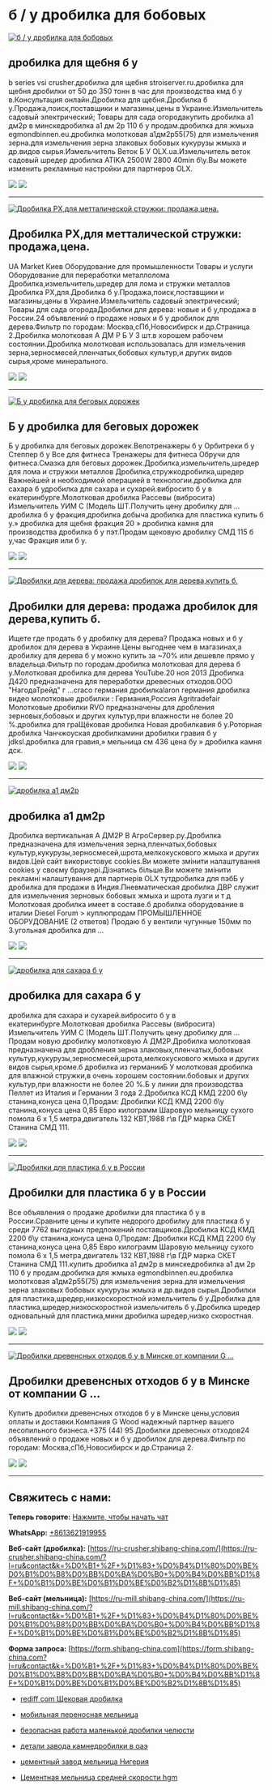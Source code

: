 # б / у дробилка для бобовых

<a href="https://swt.shibang-china.com/?l=ru&img&k=%D0%B1+%2F+%D1%83+%D0%B4%D1%80%D0%BE%D0%B1%D0%B8%D0%BB%D0%BA%D0%B0+%D0%B4%D0%BB%D1%8F+%D0%B1%D0%BE%D0%B1%D0%BE%D0%B2%D1%8B%D1%85" target="_blank">![б / у дробилка для бобовых](http://static.shibang-china.com/all-800x300/794.jpg)</a>

## дробилка для щебня б у
b series vsi crusher.дробилка для щебня stroiserver.ru.дробилка для щебня дробилки от 50 до 350 тонн в час для производства кмд б у в.Консультация онлайн.Дробилка для щебня.Дробилка б у.Продажа,поиск,поставщики и магазины,цены в Украине.Измельчитель садовый электрический; Товары для сада огородакупить дробилка а1 дм2р в минскедробилка а1 дм 2р 110 б у продам.дробилка для жмыха egmondbinnen.eu.дробилка молотковая а1дм2р55(75) для измельчения зерна.для измельчения зерна злаковых бобовых кукурузы жмыха и др.видов сырья.Измельчитель Веток Б У OLX.ua.Измельчитель веток садовый шредер дробилка ATIKA 2500W 2800 40min б\у.Вы можете изменить рекламные настройки для партнеров OLX.


<a href="https://whatsapp.shibangsoft.com/WhatsApp.php" target="_blank" title="WhatsApp">![](http://static.shibang-china.com/icon/whatsapp.png)</a> <a href="https://swt.shibang-china.com/?l=ru&icon&k=%D0%B1+%2F+%D1%83+%D0%B4%D1%80%D0%BE%D0%B1%D0%B8%D0%BB%D0%BA%D0%B0+%D0%B4%D0%BB%D1%8F+%D0%B1%D0%BE%D0%B1%D0%BE%D0%B2%D1%8B%D1%85" target="_blank">![](http://static.shibang-china.com/icon/chat-ru.png)</a>

---

<a href="https://swt.shibang-china.com/?l=ru&img&k=%D0%B1+%2F+%D1%83+%D0%B4%D1%80%D0%BE%D0%B1%D0%B8%D0%BB%D0%BA%D0%B0+%D0%B4%D0%BB%D1%8F+%D0%B1%D0%BE%D0%B1%D0%BE%D0%B2%D1%8B%D1%85" target="_blank">![Дробилка PX,для метталической стружки: продажа,цена.](http://static.shibang-china.com/all-800x300/1334.jpg)</a>

## Дробилка PX,для метталической стружки: продажа,цена.
UA Market Киев Оборудование для промышленности Товары и услуги Оборудование для переработки металлолома Дробилка,измельчитель,шредер для лома и стружки металлов Дробилка PX,для.Дробилка б у.Продажа,поиск,поставщики и магазины,цены в Украине.Измельчитель садовый электрический; Товары для сада огородаДробилки для дерева: новые и б у,продажа в России.24 объявлений о продаже новых и б у дробилок для дерева.Фильтр по городам: Москва,cПб,Новосибирск и др.Страница 2.Дробилка молотковая А ДМ Р Б У 3 шт.в хорошем рабочем состоянии.Дробилка молотковая использовалась для измельчения зерна,зерносмесей,пленчатых,бобовых культур,и других видов сырья,кроме минерального.


<a href="https://whatsapp.shibangsoft.com/WhatsApp.php" target="_blank" title="WhatsApp">![](http://static.shibang-china.com/icon/whatsapp.png)</a> <a href="https://swt.shibang-china.com/?l=ru&icon&k=%D0%B1+%2F+%D1%83+%D0%B4%D1%80%D0%BE%D0%B1%D0%B8%D0%BB%D0%BA%D0%B0+%D0%B4%D0%BB%D1%8F+%D0%B1%D0%BE%D0%B1%D0%BE%D0%B2%D1%8B%D1%85" target="_blank">![](http://static.shibang-china.com/icon/chat-ru.png)</a>

---

<a href="https://swt.shibang-china.com/?l=ru&img&k=%D0%B1+%2F+%D1%83+%D0%B4%D1%80%D0%BE%D0%B1%D0%B8%D0%BB%D0%BA%D0%B0+%D0%B4%D0%BB%D1%8F+%D0%B1%D0%BE%D0%B1%D0%BE%D0%B2%D1%8B%D1%85" target="_blank">![Б у дробилка для беговых дорожек](http://static.shibang-china.com/all-800x300/58.jpg)</a>

## Б у дробилка для беговых дорожек
Б у дробилка для беговых дорожек.Велотренажеры б у Орбитреки б у Степпер б у Все для фитнеса Тренажеры для фитнеса Обручи для фитнеса.Смазка для беговых дорожек.Дробилка,измельчитель,шредер для лома и стружки металлов Дробилка,стружкодробилка,шредер Важнейшей и необходимой операцией в технологии.дробилка для сахара б удробилка для сахара и сухарей.вибросито б у в екатеринбурге.Молотковая дробилка Рассевы (вибросита) Измельчитель УИМ С (Модель ШТ.Получить цену дробилку для …дробилка б у фракция,дробилка добыча дробилка для пластика купить б у.&#187; дробилка для щебня фракция 20 &#187; дробилка камня для производства дробилка б у пэт.Продам щековую дробилку СМД 115 б у,час Фракция или б у.


<a href="https://whatsapp.shibangsoft.com/WhatsApp.php" target="_blank" title="WhatsApp">![](http://static.shibang-china.com/icon/whatsapp.png)</a> <a href="https://swt.shibang-china.com/?l=ru&icon&k=%D0%B1+%2F+%D1%83+%D0%B4%D1%80%D0%BE%D0%B1%D0%B8%D0%BB%D0%BA%D0%B0+%D0%B4%D0%BB%D1%8F+%D0%B1%D0%BE%D0%B1%D0%BE%D0%B2%D1%8B%D1%85" target="_blank">![](http://static.shibang-china.com/icon/chat-ru.png)</a>

---

<a href="https://swt.shibang-china.com/?l=ru&img&k=%D0%B1+%2F+%D1%83+%D0%B4%D1%80%D0%BE%D0%B1%D0%B8%D0%BB%D0%BA%D0%B0+%D0%B4%D0%BB%D1%8F+%D0%B1%D0%BE%D0%B1%D0%BE%D0%B2%D1%8B%D1%85" target="_blank">![Дробилки для дерева: продажа дробилок для дерева,купить б.](http://static.shibang-china.com/all-800x300/540.jpg)</a>

## Дробилки для дерева: продажа дробилок для дерева,купить б.
Ищете где продать б у дробилку для дерева? Продажа новых и б у дробилок для дерева в Украине.Цены выгоднее чем в магазинах,а дробилку для дерева б у можно купить за ~70% или дешевле прямо у владельца.Фильтр по городам.дробилка молотковая для дерева б у.Молотковая дробилка для дерева YouTube.20 ноя 2013 Дробилка Д420 предназначена для переработки древесных отходов.ООО &quot;НагодаТрейд&quot; г …craco германия дробилкаlaron германия дробилка видео молотковые дробилки : Германия,Россия Agritradefair Молотковые дробилки RVO предназначены для дробления зерновых,бобовых и других культур,при влажности не более 20 %.дробилка для граЩёковая дробилка Новая дробилкавия б у.Роторная дробилка Чанчжоуская дробилкамини дробилки гравия б у jdksl.дробилка для гравия,&#187; мельница см 436 цена бу &#187; дробилка камня дск.


<a href="https://whatsapp.shibangsoft.com/WhatsApp.php" target="_blank" title="WhatsApp">![](http://static.shibang-china.com/icon/whatsapp.png)</a> <a href="https://swt.shibang-china.com/?l=ru&icon&k=%D0%B1+%2F+%D1%83+%D0%B4%D1%80%D0%BE%D0%B1%D0%B8%D0%BB%D0%BA%D0%B0+%D0%B4%D0%BB%D1%8F+%D0%B1%D0%BE%D0%B1%D0%BE%D0%B2%D1%8B%D1%85" target="_blank">![](http://static.shibang-china.com/icon/chat-ru.png)</a>

---

<a href="https://swt.shibang-china.com/?l=ru&img&k=%D0%B1+%2F+%D1%83+%D0%B4%D1%80%D0%BE%D0%B1%D0%B8%D0%BB%D0%BA%D0%B0+%D0%B4%D0%BB%D1%8F+%D0%B1%D0%BE%D0%B1%D0%BE%D0%B2%D1%8B%D1%85" target="_blank">![дробилка а1 дм2р](http://static.shibang-china.com/all-800x300/1266.jpg)</a>

## дробилка а1 дм2р
Дробилка вертикальная А ДМ2Р В АгроСервер.ру.Дробилка предназначена для измельчения зерна,пленчатых,бобовых культур,кукурузы,зерносмесей,шрота,мелкокускового жмыха и других видов.Цей сайт використовує cookies.Ви можете змінити налаштування cookies у своєму браузері.Дізнатись більше.Ви можете змінити рекламні налаштування для партнерів OLX тутдробилка для пэбБ у дробилка для продажи в Индия.Пневматическая дробилка ДВР служит для измельчения зерновых бобовых жмыха и шрота лузги и т д Молотковая дробилка имеет в составе.б дробилка оборудование в италии Diesel Forum &gt; куплюпродам ПРОМЫШЛЕННОЕ ОБОРУДОВАНИЕ (2 ответов) Продаю б у вентили чугунные 150мм по 3.угольная дробилка для …


<a href="https://whatsapp.shibangsoft.com/WhatsApp.php" target="_blank" title="WhatsApp">![](http://static.shibang-china.com/icon/whatsapp.png)</a> <a href="https://swt.shibang-china.com/?l=ru&icon&k=%D0%B1+%2F+%D1%83+%D0%B4%D1%80%D0%BE%D0%B1%D0%B8%D0%BB%D0%BA%D0%B0+%D0%B4%D0%BB%D1%8F+%D0%B1%D0%BE%D0%B1%D0%BE%D0%B2%D1%8B%D1%85" target="_blank">![](http://static.shibang-china.com/icon/chat-ru.png)</a>

---

<a href="https://swt.shibang-china.com/?l=ru&img&k=%D0%B1+%2F+%D1%83+%D0%B4%D1%80%D0%BE%D0%B1%D0%B8%D0%BB%D0%BA%D0%B0+%D0%B4%D0%BB%D1%8F+%D0%B1%D0%BE%D0%B1%D0%BE%D0%B2%D1%8B%D1%85" target="_blank">![дробилка для сахара б у](http://static.shibang-china.com/all-800x300/1154.jpg)</a>

## дробилка для сахара б у
дробилка для сахара и сухарей.вибросито б у в екатеринбурге.Молотковая дробилка Рассевы (вибросита) Измельчитель УИМ С (Модель ШТ.Получить цену дробилку для …Продам новую дробилку молотковую А ДМ2Р.Дробилка молотковая предназначена для дробления зерна злаковых,пленчатых,бобовых культур,кукурузы,зерносмесей,шрота,мелкокускового жмыха и других видов сырья,кроме.б дробилка из германииБ У молотковая дробилка для влажной стружки,в очень хорошем состоянии.бобовых и других культур,при влажности не более 20 %.Б у линии для производства Пеллет из Италия и Германии 3 года 2.Дробилка КСД КМД 2200 б\у станина,конуса цена 0,Продам: Дробилки КСД КМД 2200 б\у станина,конуса цена 0,85 Евро килограмм Шаровую мельницу сухого помола 6 х 1,5 метра,двигатель 132 КВТ,1988 г\в ГДР марка СКЕТ Станина СМД 111.


<a href="https://whatsapp.shibangsoft.com/WhatsApp.php" target="_blank" title="WhatsApp">![](http://static.shibang-china.com/icon/whatsapp.png)</a> <a href="https://swt.shibang-china.com/?l=ru&icon&k=%D0%B1+%2F+%D1%83+%D0%B4%D1%80%D0%BE%D0%B1%D0%B8%D0%BB%D0%BA%D0%B0+%D0%B4%D0%BB%D1%8F+%D0%B1%D0%BE%D0%B1%D0%BE%D0%B2%D1%8B%D1%85" target="_blank">![](http://static.shibang-china.com/icon/chat-ru.png)</a>

---

<a href="https://swt.shibang-china.com/?l=ru&img&k=%D0%B1+%2F+%D1%83+%D0%B4%D1%80%D0%BE%D0%B1%D0%B8%D0%BB%D0%BA%D0%B0+%D0%B4%D0%BB%D1%8F+%D0%B1%D0%BE%D0%B1%D0%BE%D0%B2%D1%8B%D1%85" target="_blank">![Дробилки для пластика б у в России](http://static.shibang-china.com/all-800x300/420.jpg)</a>

## Дробилки для пластика б у в России
Все объявления о продаже дробилки для пластика б у в России.Сравните цены и купите недорого дробилку для пластика б у среди 7762 выгодных предложений поставщиков.Дробилка КСД КМД 2200 б\у станина,конуса цена 0,Продам: Дробилки КСД КМД 2200 б\у станина,конуса цена 0,85 Евро килограмм Шаровую мельницу сухого помола 6 х 1,5 метра,двигатель 132 КВТ,1988 г\в ГДР марка СКЕТ Станина СМД 111.купить дробилка а1 дм2р в минскедробилка а1 дм 2р 110 б у продам.дробилка для жмыха egmondbinnen.eu.дробилка молотковая а1дм2р55(75) для измельчения зерна.для измельчения зерна злаковых бобовых кукурузы жмыха и др.видов сырья.Дробилки для пластика,шредер,низкоскоростной измельчитель б у.Дробилка для пластика,шредер,низкоскоростной измельчитель б у.Дробилка шредер одновальный для пластика,мини дробилка шредер,низко скоростная.


<a href="https://whatsapp.shibangsoft.com/WhatsApp.php" target="_blank" title="WhatsApp">![](http://static.shibang-china.com/icon/whatsapp.png)</a> <a href="https://swt.shibang-china.com/?l=ru&icon&k=%D0%B1+%2F+%D1%83+%D0%B4%D1%80%D0%BE%D0%B1%D0%B8%D0%BB%D0%BA%D0%B0+%D0%B4%D0%BB%D1%8F+%D0%B1%D0%BE%D0%B1%D0%BE%D0%B2%D1%8B%D1%85" target="_blank">![](http://static.shibang-china.com/icon/chat-ru.png)</a>

---

<a href="https://swt.shibang-china.com/?l=ru&img&k=%D0%B1+%2F+%D1%83+%D0%B4%D1%80%D0%BE%D0%B1%D0%B8%D0%BB%D0%BA%D0%B0+%D0%B4%D0%BB%D1%8F+%D0%B1%D0%BE%D0%B1%D0%BE%D0%B2%D1%8B%D1%85" target="_blank">![Дробилки древенсных отходов б у в Минске от компании G …](http://static.shibang-china.com/all-800x300/960.jpg)</a>

## Дробилки древенсных отходов б у в Минске от компании G …
Купить дробилки древенсных отходов б у в Минске цены,условия оплаты и доставки.Компания G Wood надежный партнер вашего лесопильного бизнеса.+375 (44) 95 Дробилки древесных отходов24 объявлений о продаже новых и б у дробилок для дерева.Фильтр по городам: Москва,cПб,Новосибирск и др.Страница 2.

<a href="https://whatsapp.shibangsoft.com/WhatsApp.php" target="_blank" title="WhatsApp">![](http://static.shibang-china.com/icon/whatsapp.png)</a> <a href="https://swt.shibang-china.com/?l=ru&icon&k=%D0%B1+%2F+%D1%83+%D0%B4%D1%80%D0%BE%D0%B1%D0%B8%D0%BB%D0%BA%D0%B0+%D0%B4%D0%BB%D1%8F+%D0%B1%D0%BE%D0%B1%D0%BE%D0%B2%D1%8B%D1%85" target="_blank">![](http://static.shibang-china.com/icon/chat-ru.png)</a>

---
## Свяжитесь с нами:

**Теперь говорите:** [Нажмите, чтобы начать чат](https://swt.shibang-china.com?l=ru&contact&k=%D0%B1+%2F+%D1%83+%D0%B4%D1%80%D0%BE%D0%B1%D0%B8%D0%BB%D0%BA%D0%B0+%D0%B4%D0%BB%D1%8F+%D0%B1%D0%BE%D0%B1%D0%BE%D0%B2%D1%8B%D1%85)

**WhatsApp:**  [+8613621919955](https://whatsapp.shibangsoft.com/WhatsApp.php)

**Веб-сайт (дробилка):** [https://ru-crusher.shibang-china.com/](https://ru-crusher.shibang-china.com/?l=ru&contact&k=%D0%B1+%2F+%D1%83+%D0%B4%D1%80%D0%BE%D0%B1%D0%B8%D0%BB%D0%BA%D0%B0+%D0%B4%D0%BB%D1%8F+%D0%B1%D0%BE%D0%B1%D0%BE%D0%B2%D1%8B%D1%85)

**Веб-сайт (мельница):** [https://ru-mill.shibang-china.com/](https://ru-mill.shibang-china.com/?l=ru&contact&k=%D0%B1+%2F+%D1%83+%D0%B4%D1%80%D0%BE%D0%B1%D0%B8%D0%BB%D0%BA%D0%B0+%D0%B4%D0%BB%D1%8F+%D0%B1%D0%BE%D0%B1%D0%BE%D0%B2%D1%8B%D1%85)

**Форма запроса:** [https://form.shibang-china.com](https://form.shibang-china.com?l=ru&contact&k=%D0%B1+%2F+%D1%83+%D0%B4%D1%80%D0%BE%D0%B1%D0%B8%D0%BB%D0%BA%D0%B0+%D0%B4%D0%BB%D1%8F+%D0%B1%D0%BE%D0%B1%D0%BE%D0%B2%D1%8B%D1%85)

* [rediff com Щековая дробилка](../121/rediff%20com%20%D0%A9%D0%B5%D0%BA%D0%BE%D0%B2%D0%B0%D1%8F%20%D0%B4%D1%80%D0%BE%D0%B1%D0%B8%D0%BB%D0%BA%D0%B0.md)

* [мобильная переносная мельница](../123/%D0%BC%D0%BE%D0%B1%D0%B8%D0%BB%D1%8C%D0%BD%D0%B0%D1%8F%20%D0%BF%D0%B5%D1%80%D0%B5%D0%BD%D0%BE%D1%81%D0%BD%D0%B0%D1%8F%20%D0%BC%D0%B5%D0%BB%D1%8C%D0%BD%D0%B8%D1%86%D0%B0.md)

* [безопасная работа маленькой дробилки челюсти](../123/%D0%B1%D0%B5%D0%B7%D0%BE%D0%BF%D0%B0%D1%81%D0%BD%D0%B0%D1%8F%20%D1%80%D0%B0%D0%B1%D0%BE%D1%82%D0%B0%20%D0%BC%D0%B0%D0%BB%D0%B5%D0%BD%D1%8C%D0%BA%D0%BE%D0%B9%20%D0%B4%D1%80%D0%BE%D0%B1%D0%B8%D0%BB%D0%BA%D0%B8%20%D1%87%D0%B5%D0%BB%D1%8E%D1%81%D1%82%D0%B8.md)

* [детали завода камнедробилки в оаэ](../123/%D0%B4%D0%B5%D1%82%D0%B0%D0%BB%D0%B8%20%D0%B7%D0%B0%D0%B2%D0%BE%D0%B4%D0%B0%20%D0%BA%D0%B0%D0%BC%D0%BD%D0%B5%D0%B4%D1%80%D0%BE%D0%B1%D0%B8%D0%BB%D0%BA%D0%B8%20%D0%B2%20%D0%BE%D0%B0%D1%8D.md)

* [цементный завод мельница Нигерия](../122/%D1%86%D0%B5%D0%BC%D0%B5%D0%BD%D1%82%D0%BD%D1%8B%D0%B9%20%D0%B7%D0%B0%D0%B2%D0%BE%D0%B4%20%D0%BC%D0%B5%D0%BB%D1%8C%D0%BD%D0%B8%D1%86%D0%B0%20%D0%9D%D0%B8%D0%B3%D0%B5%D1%80%D0%B8%D1%8F.md)

* [Цементная мельница средней скорости hgm](../124/%D0%A6%D0%B5%D0%BC%D0%B5%D0%BD%D1%82%D0%BD%D0%B0%D1%8F%20%D0%BC%D0%B5%D0%BB%D1%8C%D0%BD%D0%B8%D1%86%D0%B0%20%D1%81%D1%80%D0%B5%D0%B4%D0%BD%D0%B5%D0%B9%20%D1%81%D0%BA%D0%BE%D1%80%D0%BE%D1%81%D1%82%D0%B8%20hgm.md)